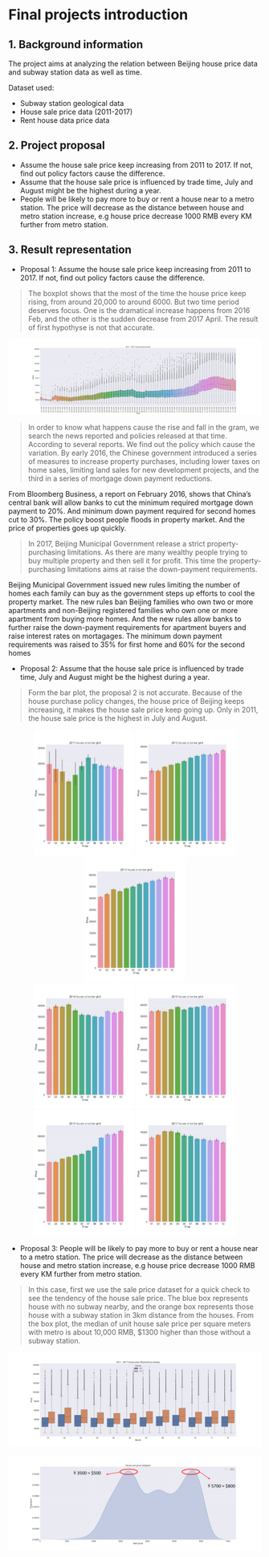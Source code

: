 # Final projects introduction

## 1. Background information
The project aims at analyzing the relation between Beijing house price data and subway station data as well as time. 

Dataset used:
* Subway station geological data
* House sale price data (2011-2017) 
* Rent house data price data 

## 2. Project proposal

* Assume the house sale price keep increasing from 2011 to 2017. If not, find out policy factors cause the difference. 
* Assume that the house sale price is influenced by trade time, July and August might be the highest during a year.  
* People will be likely to pay more to buy or rent a house near to a metro station. The price will decrease as the distance between house and metro station increase, e.g house price decrease 1000 RMB every KM further from metro station. 

## 3. Result representation

* Proposal 1: Assume the house sale price keep increasing from 2011 to 2017. If not, find out policy factors cause the difference. 
>The boxplot shows that the most of the time the house price keep rising, from around 20,000 to around 6000.  But two time period deserves focus. One is the dramatical increase happens from 2016 Feb, and the other is the sudden decrease from 2017 April. The result of first hypothyse is not that accurate. 

![image](https://github.com/ruobing110/final_projects/raw/master/figures/2011_2017_house_price_box_plot.jpg)
>In order to know what happens cause the rise and fall in the gram, we search the news reported and policies released at that time. According to several reports. We find out the policy which cause the variation. 
By early 2016, the Chinese government introduced a series of measures to increase property purchases, including lower taxes on home sales, limiting land sales for new development projects, and the third in a series of mortgage down payment reductions. 

From Bloomberg Business, a report on February 2016, shows that China’s central bank will allow banks to cut the minimum required mortgage down payment to 20%. And minimum down payment required for second homes cut to 30%. The policy boost people floods in property market. And the price of properties goes up quickly.

>In 2017, Beijing Municipal Government release a strict property-purchasing limitations. As there are many wealthy people trying to buy multiple property and then sell it for profit. 
This time the property-purchasing limitations aims at raise the down-payment requirements.  <br>

Beijing Municipal Government issued new rules limiting the number of homes each family can buy as the government steps up efforts to cool the property market. 
The new rules ban Beijing families who own two or more apartments and non-Beijing registered families who own one or more apartment from buying more homes. 
And the new rules allow banks to further raise the down-payment requirements for apartment buyers and raise interest rates on mortagages. 
The minimum down payment requirements was raised to 35% for first home and 60% for the second homes

* Proposal 2: Assume that the house sale price is influenced by trade time, July and August might be the highest during a year.  
>Form the bar plot, the proposal 2 is not accurate. Because of the house purchase policy changes, the house price of Beijing keeps increasing,
it makes the house sale price keep going up. Only in 2011, the house sale price is the highest in July and August. 

<div align=center>
<img src="https://github.com/ruobing110/final_projects/raw/master/figures/2011_house_price_bar_plot.jpg" height="250px" alt="" >
<img src="https://github.com/ruobing110/final_projects/raw/master/figures/2012_house_price_bar_plot.jpg" height="250px" alt="">
<img src="https://github.com/ruobing110/final_projects/raw/master/figures/2013_house_price_bar_plot.jpg" height="250px" alt="">
</div>

<div align=center>
<img src="https://github.com/ruobing110/final_projects/raw/master/figures/2014_house_price_bar_plot.jpg" height="250px" alt="">
<img src="https://github.com/ruobing110/final_projects/raw/master/figures/2015_house_price_bar_plot.jpg" height="250px" alt="" >
<img src="https://github.com/ruobing110/final_projects/raw/master/figures/2016_house_price_bar_plot.jpg" height="250px" alt="">
<img src="https://github.com/ruobing110/final_projects/raw/master/figures/2017_house_price_bar_plot.jpg" height="250px" alt="">
</div>

* Proposal 3: People will be likely to pay more to buy or rent a house near to a metro station. The price will decrease as the distance between house and metro station increase, e.g house price decrease 1000 RMB every KM further from metro station. 

>In this case, first we use the sale price dataset for a quick check to see the tendency of the house sale price. 
The blue box represents house with no subway nearby, and the orange box represents those house with a subway station in 3km distance from the houses. 
From the box plot, the median of unit house sale price per square meters with metro is about 10,000 RMB, $1300 higher than those without a subway station.

![image](https://github.com/ruobing110/final_projects/raw/master/figures/2011_2017_house_price_influenced_by_subway.jpg)


![image](https://github.com/ruobing110/final_projects/raw/master/figures/house_price_histogram_with_mark.png)


























